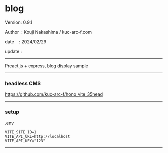 ﻿# blog

 Version: 0.9.1

 Author  : Kouji Nakashima / kuc-arc-f.com

 date    : 2024/02/29

 update :

***

Preact.js + express, blog display sample

***
### headless CMS

https://github.com/kuc-arc-f/hono_vite_35head

***

### setup
.env

```
VITE_SITE_ID=1
VITE_API_URL=http://localhost
VITE_API_KEY="123"
```
***
